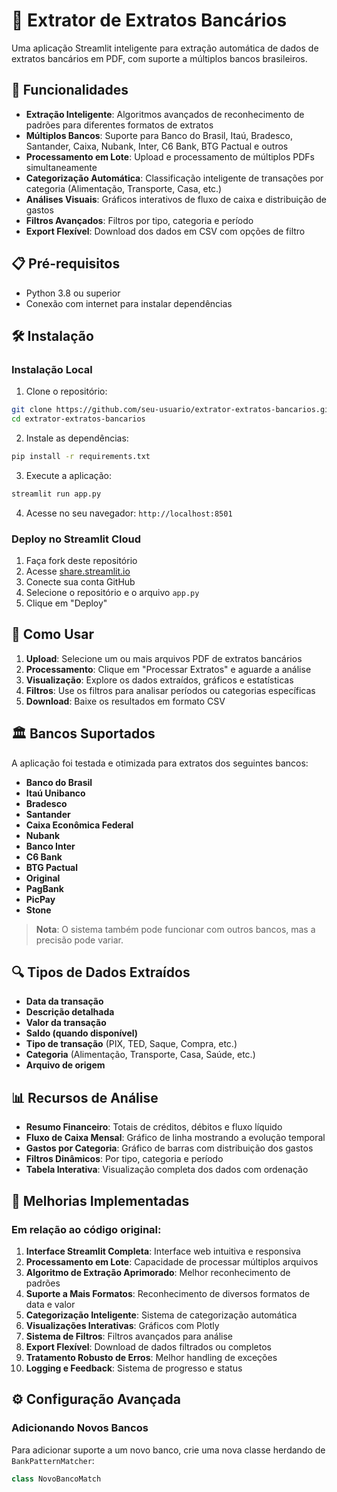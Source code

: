 # 🏦 Extrator de Extratos Bancários

Uma aplicação Streamlit inteligente para extração automática de dados de extratos bancários em PDF, com suporte a múltiplos bancos brasileiros.

## 🚀 Funcionalidades

- **Extração Inteligente**: Algoritmos avançados de reconhecimento de padrões para diferentes formatos de extratos
- **Múltiplos Bancos**: Suporte para Banco do Brasil, Itaú, Bradesco, Santander, Caixa, Nubank, Inter, C6 Bank, BTG Pactual e outros
- **Processamento em Lote**: Upload e processamento de múltiplos PDFs simultaneamente
- **Categorização Automática**: Classificação inteligente de transações por categoria (Alimentação, Transporte, Casa, etc.)
- **Análises Visuais**: Gráficos interativos de fluxo de caixa e distribuição de gastos
- **Filtros Avançados**: Filtros por tipo, categoria e período
- **Export Flexível**: Download dos dados em CSV com opções de filtro

## 📋 Pré-requisitos

- Python 3.8 ou superior
- Conexão com internet para instalar dependências

## 🛠️ Instalação

### Instalação Local

1. Clone o repositório:
```bash
git clone https://github.com/seu-usuario/extrator-extratos-bancarios.git
cd extrator-extratos-bancarios
```

2. Instale as dependências:
```bash
pip install -r requirements.txt
```

3. Execute a aplicação:
```bash
streamlit run app.py
```

4. Acesse no seu navegador: `http://localhost:8501`

### Deploy no Streamlit Cloud

1. Faça fork deste repositório
2. Acesse [share.streamlit.io](https://share.streamlit.io)
3. Conecte sua conta GitHub
4. Selecione o repositório e o arquivo `app.py`
5. Clique em "Deploy"

## 📖 Como Usar

1. **Upload**: Selecione um ou mais arquivos PDF de extratos bancários
2. **Processamento**: Clique em "Processar Extratos" e aguarde a análise
3. **Visualização**: Explore os dados extraídos, gráficos e estatísticas
4. **Filtros**: Use os filtros para analisar períodos ou categorias específicas
5. **Download**: Baixe os resultados em formato CSV

## 🏛️ Bancos Suportados

A aplicação foi testada e otimizada para extratos dos seguintes bancos:

- **Banco do Brasil**
- **Itaú Unibanco**
- **Bradesco**
- **Santander**
- **Caixa Econômica Federal**
- **Nubank**
- **Banco Inter**
- **C6 Bank**
- **BTG Pactual**
- **Original**
- **PagBank**
- **PicPay**
- **Stone**

> **Nota**: O sistema também pode funcionar com outros bancos, mas a precisão pode variar.

## 🔍 Tipos de Dados Extraídos

- **Data da transação**
- **Descrição detalhada**
- **Valor da transação**
- **Saldo (quando disponível)**
- **Tipo de transação** (PIX, TED, Saque, Compra, etc.)
- **Categoria** (Alimentação, Transporte, Casa, Saúde, etc.)
- **Arquivo de origem**

## 📊 Recursos de Análise

- **Resumo Financeiro**: Totais de créditos, débitos e fluxo líquido
- **Fluxo de Caixa Mensal**: Gráfico de linha mostrando a evolução temporal
- **Gastos por Categoria**: Gráfico de barras com distribuição dos gastos
- **Filtros Dinâmicos**: Por tipo, categoria e período
- **Tabela Interativa**: Visualização completa dos dados com ordenação

## 🎯 Melhorias Implementadas

### Em relação ao código original:

1. **Interface Streamlit Completa**: Interface web intuitiva e responsiva
2. **Processamento em Lote**: Capacidade de processar múltiplos arquivos
3. **Algoritmo de Extração Aprimorado**: Melhor reconhecimento de padrões
4. **Suporte a Mais Formatos**: Reconhecimento de diversos formatos de data e valor
5. **Categorização Inteligente**: Sistema de categorização automática
6. **Visualizações Interativas**: Gráficos com Plotly
7. **Sistema de Filtros**: Filtros avançados para análise
8. **Export Flexível**: Download de dados filtrados ou completos
9. **Tratamento Robusto de Erros**: Melhor handling de exceções
10. **Logging e Feedback**: Sistema de progresso e status

## ⚙️ Configuração Avançada

### Adicionando Novos Bancos

Para adicionar suporte a um novo banco, crie uma nova classe herdando de `BankPatternMatcher`:

```python
class NovoBancoMatch
